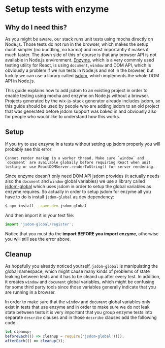 # Setup tests with enzyme

## Why do I need this?

As you might be aware, our stack runs unit tests using mocha directly on Node.js. Those tests do not run in the browser, which makes the setup much simpler (no bundling, no karma) and most importantly it makes it much faster. The down side of this of course is that any browser API is not available in Node.js environment. [Enzyme](https://github.com/airbnb/enzyme), which is a very commnly used testing utility for React, is using `document`, `window` and DOM API, which is obviously a problem if we run tests in Node.js and not in the browser, but luckily we can use a library called [jsdom](https://github.com/tmpvar/jsdom), which implements the whole DOM API in Node.js.

This guide explains how to add jsdom to an existing project in order to enable testing using mocha and enzyme on Node.js without a browser. Projects generated by the wix-js-stack generator already includes jsdom, so this guide should be used by people who are adding jsdom to an old project that was generated before jsdom support was baked in and obviously also for people who would like to understand how this works.

## Setup

If you try to use enzyme in a tests without setting up jsdom properly you will probably see this error:
```
Cannot render markup in a worker thread. Make sure `window` and `document` are available globally before requiring React when unit testing or use ReactDOMServer.renderToString() for server rendering.
```

Since enzyme doesn't only need DOM API jsdom provides (it actually needs also the `document` and `window` global variables) we use a library called [jsdom-global](https://github.com/rstacruz/jsdom-global) which uses jsdom in order to setup the global variables as enzyme requires. So actually in order to setup jsdom for enzyme all you have to do is install `jsdom-global` as dev dependency:

```sh
$ npm install --save-dev jsdom-global
```

And then import it in your test file:
```js
import 'jsdom-global/register';
```

Notice that you must do the __import BEFORE you import enzyme__, otherwise you will still see the error above.

## Cleanup

As hopefully you already noticed yourself, `jsdom-global` is manipulating the global namespace, which might cause many kinds of problems of state leaking between tests and it has to be cleand up after every test. In addition, it creates `window` and `document` global variables, which might be confusing for some third party tools since those variables generally indicate that you are running in a browser.

In order to make sure that the `window` and `document` global variables only exist in tests that use enzyme and in order to make sure we do not leak state between tests it is very important that you group enzyme tests into separate `describe` clauses and in those `describe` clauses add the following code:

```js
let cleanup;
beforeEach(() => cleanup = require('jsdom-global')());
afterEach(() => cleanup());
```
